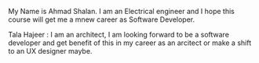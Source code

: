My Name is Ahmad Shalan. I am an Electrical engineer and I hope this course will get me a mnew career as Software Developer.

Tala Hajeer : I am an architect, I am looking forward to be a software developer and get benefit of this in my career as an arcitect or make a shift to an UX designer maybe.
